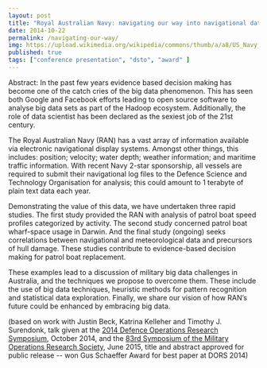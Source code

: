 ```yaml
---
layout: post
title: "Royal Australian Navy: navigating our way into navigational data"
date: 2014-10-22
permalink: /navigating-our-way/
img: https://upload.wikimedia.org/wikipedia/commons/thumb/a/a8/US_Navy_090721-N-9123L-010_Quartermaster_1st_Class_Jory_Mason_of_Chicago%2C_Ill._and_Royal_Australian_Navy_Seaman_Andrew_Smith_of_guided-missile_frigate_HMAS_Newcastle_(FFG_06)_review_a_chart_aboard_guided-missile_destroyer_USS_M.jpg/640px-thumbnail.jpg
published: true
tags: ["conference presentation", "dsto", "award" ]
---
```


Abstract: In the past few years evidence based decision making has become one of the catch cries of the big data phenomenon. This has seen both Google and Facebook efforts leading to open source software to analyse big data sets as part of the Hadoop ecosystem. Additionally, the role of data scientist has been declared as the sexiest job of the 21st century.

The Royal Australian Navy (RAN) has a vast array of information available via electronic navigational display systems. Amongst other things, this includes: position; velocity; water depth; weather information; and maritime traffic information. With recent Navy 2-star sponsorship, all vessels are required to submit their navigational log files to the Defence Science and Technology Organisation for analysis; this could amount to 1 terabyte of plain text data each year.

Demonstrating the value of this data, we have undertaken three rapid studies. The first study provided the RAN with analysis of patrol boat speed profiles categorized by activity. The second study concerned patrol boat wharf-space usage in Darwin. And the final study (ongoing) seeks correlations between navigational and meteorological data and precursors of hull damage. These studies contribute to evidence-based decision making for patrol boat replacement.

These examples lead to a discussion of military big data challenges in Australia, and the techniques we propose to overcome them. These include the use of big data techniques, heuristic methods for pattern recognition and statistical data exploration. Finally, we share our vision of how RAN’s future could be enhanced by embracing big data.

(based on work with Justin Beck, Katrina Kelleher and Timothy J. Surendonk, talk given at the [2014 Defence Operations Research Symposium](https://www.dst.defence.gov.au/event/defence-operations-research-symposium-2014), October 2014, and the [83rd Symposium of the Military Operations Research Society](https://www.mors.org/Events/Symposium), June 2015, title and abstract approved for public release -- won Gus Schaeffer Award for best paper at DORS 2014)
